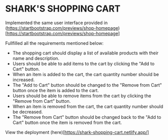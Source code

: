 # SHARK'S SHOPPING CART

Implemented the same user interface provided in (https://startbootstrap.com/previews/shop-homepage)[https://startbootstrap.com/previews/shop-homepage]

Fullfilled all the requirements mentioned below:
 - The shopping cart should display a list of available products with their name and description.
 - Users should be able to add items to the cart by clicking the "Add to Cart" button.
 - When an item is added to the cart, the cart quantity number should be increased.
 - The "Add to Cart" button should be changed to the "Remove from Cart" button once the item is added to the cart.
 - Users should be able to remove items from the cart by clicking the "Remove from Cart" button.
 - When an item is removed from the cart, the cart quantity number should be decreased.
 - The "Remove from Cart" button should be changed back to the "Add to Cart" button once the item is removed from the cart.

View the deployment (here)[https://shark-shopping-cart.netlify.app/]
